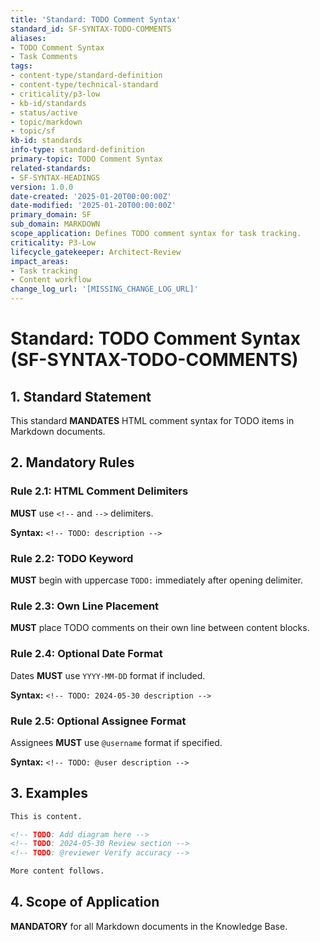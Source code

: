 ```yaml
---
title: 'Standard: TODO Comment Syntax'
standard_id: SF-SYNTAX-TODO-COMMENTS
aliases:
- TODO Comment Syntax
- Task Comments
tags:
- content-type/standard-definition
- content-type/technical-standard
- criticality/p3-low
- kb-id/standards
- status/active
- topic/markdown
- topic/sf
kb-id: standards
info-type: standard-definition
primary-topic: TODO Comment Syntax
related-standards:
- SF-SYNTAX-HEADINGS
version: 1.0.0
date-created: '2025-01-20T00:00:00Z'
date-modified: '2025-01-20T00:00:00Z'
primary_domain: SF
sub_domain: MARKDOWN
scope_application: Defines TODO comment syntax for task tracking.
criticality: P3-Low
lifecycle_gatekeeper: Architect-Review
impact_areas:
- Task tracking
- Content workflow
change_log_url: '[MISSING_CHANGE_LOG_URL]'
---
```

# Standard: TODO Comment Syntax (SF-SYNTAX-TODO-COMMENTS)

## 1. Standard Statement

This standard **MANDATES** HTML comment syntax for TODO items in Markdown documents.

## 2. Mandatory Rules

### Rule 2.1: HTML Comment Delimiters
**MUST** use `<!--` and `-->` delimiters.

**Syntax:** `<!-- TODO: description -->`

### Rule 2.2: TODO Keyword
**MUST** begin with uppercase `TODO:` immediately after opening delimiter.

### Rule 2.3: Own Line Placement
**MUST** place TODO comments on their own line between content blocks.

### Rule 2.4: Optional Date Format
Dates **MUST** use `YYYY-MM-DD` format if included.

**Syntax:** `<!-- TODO: 2024-05-30 description -->`

### Rule 2.5: Optional Assignee Format
Assignees **MUST** use `@username` format if specified.

**Syntax:** `<!-- TODO: @user description -->`

## 3. Examples

```markdown
This is content.

<!-- TODO: Add diagram here -->
<!-- TODO: 2024-05-30 Review section -->
<!-- TODO: @reviewer Verify accuracy -->

More content follows.
```

## 4. Scope of Application

**MANDATORY** for all Markdown documents in the Knowledge Base. 